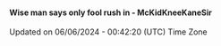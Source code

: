 #### Wise man says only fool rush in - McKidKneeKaneSir
Updated on 06/06/2024 - 00:42:20 (UTC) Time Zone
